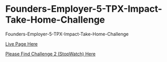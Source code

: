 # Founders-Employer-5-TPX-Impact-Take-Home-Challenge
Founders-Employer-5-TPX-Impact-Take-Home-Challenge

[Live Page Here](https://surpun.github.io/Founders-Employer-5-TPX-Impact-Take-Home-Challenge/)

[Please Find Challenge 2 (StopWatch) Here](https://github.com/SurPun/Founders-Employer-5-TPX-Impact-Take-Home-Challenge-2)
